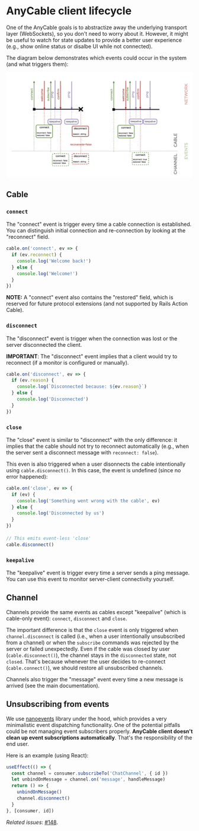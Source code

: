 # AnyCable client lifecycle

One of the AnyCable goals is to abstractize away the underlying transport layer (WebSockets), so you don't need to worry about it. However, it might be useful to watch for state updates to provide a better user experience (e.g., show online status or disalbe UI while not connected).

The diagram below demonstrates which events could occur in the system (and what triggers them):

![Cable and channels lifecycle events](./assets/events.jpeg)

## Cable

### `connect`

The "connect" event is trigger every time a cable connection is established.
You can distinguish initial connection and re-connection by looking at the "reconnect" field.

```js
cable.on('connect', ev => {
  if (ev.reconnect) {
    console.log('Welcome back!')
  } else {
    console.log('Welcome!')
  }
})
```

**NOTE:** A "connect" event also contains the "restored" field, which is reserved for future protocol extensions (and not supported by Rails Action Cable).

### `disconnect`

The "disconnect" event is trigger when the connection was lost
or the server disconnected the client.

**IMPORTANT**: The "disconnect" event implies that a client would try to reconnect (if a monitor is configured or manually).

```js
cable.on('disconnect', ev => {
  if (ev.reason) {
    console.log(`Disconnected because: ${ev.reason}`)
  } else {
    console.log('Disconnected')
  }
})
```

### `close`

The "close" event is similar to "disconnect" with the only difference: it implies that the cable
should not try to reconnect automatically (e.g., when the server sent a disconnect message with `reconnect: false`).

This even is also triggered when a user disonnects the cable intentionally using `cable.disconnect()`. In this case, the event is undefined (since no error happened):

```js
cable.on('close', ev => {
  if (ev) {
    console.log('Something went wrong with the cable', ev)
  } else {
    console.log('Disconnected by us')
  }
})

// This emits event-less 'close'
cable.disconnect()
```

### `keepalive`

The "keepalive" event is trigger every time a server sends a ping message. You can use this event to monitor server-client connectivity yourself.

## Channel

Channels provide the same events as cables except "keepalive" (which is cable-only event): `connect`, `disconnect` and `close`.

The important difference is that the `close` event is only triggered when `channel.disconnect` is called (i.e., when a user intentionally unsubscribed from a channel) or when the `subscribe` commands was rejected by the server or failed unexpectedly. Even if the cable was closed by user (`cable.disconnect()`), the channel stays in the `disconnected` state, not `closed`. That's because whenever the user decides to re-connect (`cable.connect()`), we should restore all unsubscribed channels.

Channels also trigger the "message" event every time a new message is arrived (see the main documentation).

## Unsubscribing from events

We use [nanoevents][] library under the hood, which provides a very minimalistic event dispatching functionality. One of the potential pitfalls could be not managing event subscribers properly. **AnyCable client doesn't clean up event subscriptions automatically**. That's the responsibility of the end user.

Here is an example (using React):

```js
useEffect(() => {
  const channel = consumer.subscribeTo('ChatChannel', { id })
  let unbindOnMessage = channel.on('message', handleMessage)
  return () => {
    unbindOnMessage()
    channel.disconnect()
  }
}, [consumer, id])
```

_Related issues_: [#148](https://github.com/orgs/anycable/discussions/148).

[nanoevents]: https://github.com/ai/nanoevents
